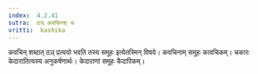 ```yaml
---
index:  4.2.41
sutra:  ठञ् कवचिनश् च
vritti:  kashika 
---
```


कवचिन् शब्दात् ठञ् प्रत्ययो भवति तस्य समूहः इत्येतस्मिन् विषये। कवचिनाम् समूहः कावचिकम्। चकारः केदारातित्यस्य अनुकर्षणार्थः। केदाराणां समूहः कैदारिकम्।

